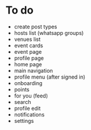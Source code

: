 # To do

- create post types
- hosts list (whatsapp groups)
- venues list
- event cards
- event page
- profile page
- home page
- main navigation
- profile menu (after signed in)
- onboarding
- points
- for you (feed)
- search
- profile edit
- notifications
- settings
